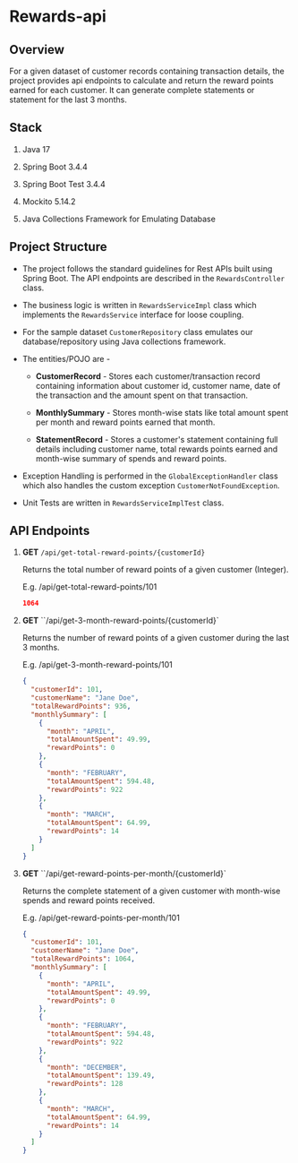 # Rewards-api

## Overview

For a given dataset of customer records containing transaction details, the project provides api endpoints to calculate and return the reward points earned for each customer. It can generate complete statements or statement for the last 3 months.

## Stack

1. Java 17

2. Spring Boot 3.4.4

3. Spring Boot Test 3.4.4

4. Mockito 5.14.2

5. Java Collections Framework for Emulating Database

## Project Structure

- The project follows the standard guidelines for Rest APIs built using Spring Boot. The API endpoints are described in the `RewardsController` class.

- The business logic is written in `RewardsServiceImpl` class which implements the `RewardsService` interface for loose coupling.

- For the sample dataset `CustomerRepository` class emulates our database/repository using Java collections framework.

- The entities/POJO are - 
  
  - **CustomerRecord** - Stores each customer/transaction record containing information about customer id, customer name, date of the transaction and the amount spent on that transaction.
  
  - **MonthlySummary** - Stores month-wise stats like total amount spent per month and reward points earned that month.
  
  - **StatementRecord** - Stores a customer's statement containing full details including customer name, total rewards points earned and month-wise summary of spends and reward points.

- Exception Handling is performed in the `GlobalExceptionHandler` class which also handles the custom exception `CustomerNotFoundException`.

- Unit Tests are written in `RewardsServiceImplTest` class.

## API Endpoints

1. **GET** `/api/get-total-reward-points/{customerId}`
   
   Returns the total number of reward points of a given customer (Integer).
   
   E.g. /api/get-total-reward-points/101
   
   ```json
   1064
   ```

2. **GET** ``/api/get-3-month-reward-points/{customerId}`
   
   Returns the number of reward points of a given customer during the last 3 months.
   
   E.g. /api/get-3-month-reward-points/101
   
   ```json
   {
     "customerId": 101,
     "customerName": "Jane Doe",
     "totalRewardPoints": 936,
     "monthlySummary": [
       {
         "month": "APRIL",
         "totalAmountSpent": 49.99,
         "rewardPoints": 0
       },
       {
         "month": "FEBRUARY",
         "totalAmountSpent": 594.48,
         "rewardPoints": 922
       },
       {
         "month": "MARCH",
         "totalAmountSpent": 64.99,
         "rewardPoints": 14
       }
     ]
   }
   ```

3. **GET** ``/api/get-reward-points-per-month/{customerId}`
   
   Returns the complete statement of a given customer with month-wise spends and reward points received.
   
   E.g. /api/get-reward-points-per-month/101
   
   ```json
   {
     "customerId": 101,
     "customerName": "Jane Doe",
     "totalRewardPoints": 1064,
     "monthlySummary": [
       {
         "month": "APRIL",
         "totalAmountSpent": 49.99,
         "rewardPoints": 0
       },
       {
         "month": "FEBRUARY",
         "totalAmountSpent": 594.48,
         "rewardPoints": 922
       },
       {
         "month": "DECEMBER",
         "totalAmountSpent": 139.49,
         "rewardPoints": 128
       },
       {
         "month": "MARCH",
         "totalAmountSpent": 64.99,
         "rewardPoints": 14
       }
     ]
   }
   ```
